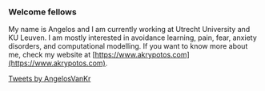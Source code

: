### Welcome fellows

My name is Angelos and I am currently working at Utrecht University and KU Leuven.
I am mostly interested in avoidance learning, pain, fear, anxiety disorders, and computational
modelling. If you want to know more about me, check my website at [https://www.akrypotos.com](https://www.akrypotos.com).

<a class="twitter-timeline" href="https://twitter.com/AngelosVanKr?ref_src=twsrc%5Etfw">Tweets by AngelosVanKr</a> 
